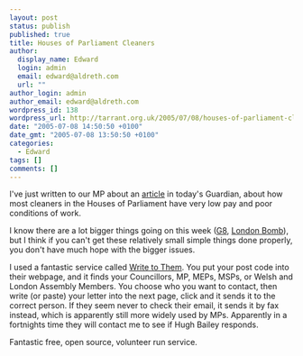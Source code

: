 ```yaml
---
layout: post
status: publish
published: true
title: Houses of Parliament Cleaners
author:
  display_name: Edward
  login: admin
  email: edward@aldreth.com
  url: ""
author_login: admin
author_email: edward@aldreth.com
wordpress_id: 138
wordpress_url: http://tarrant.org.uk/2005/07/08/houses-of-parliament-cleaners/
date: "2005-07-08 14:50:50 +0100"
date_gmt: "2005-07-08 13:50:50 +0100"
categories:
  - Edward
tags: []
comments: []
---
```


<p>I've just written to our MP about an <a href="https://www.guardian.co.uk/g2/story/0,,1523774,00.html">article</a> in today's Guardian, about how most cleaners in the Houses of Parliament have very low pay and poor conditions of work.</p>
<p>I know there are a lot bigger things going on this week (<a href="https://www.makepovertyhistory.org/">G8</a>, <a href="https://news.bbc.co.uk/1/hi/in_depth/uk/2005/london_explosions/default.stm">London Bomb</a>), but I think if you can't get these relatively small simple things done properly, you don't have much hope with the bigger issues.</p>
<p>I used a fantastic service called <a href="https://www.writetothem.com/">Write to Them</a>.  You put your post code into their webpage, and it finds your Councillors, MP, MEPs, MSPs, or Welsh and London Assembly Members.  You choose who you want to contact, then write (or paste) your letter into the next page, click and it sends it to the correct person.  If they seem never to check their email, it sends it by fax instead, which is apparently still more widely used by MPs.  Apparently in a fortnights time they will contact me to see if Hugh Bailey responds.</p>
<p>Fantastic free, open source, volunteer run service.</p>
